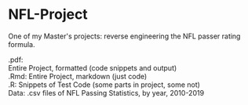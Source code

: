 # NFL-Project

One of my Master's projects: reverse engineering the NFL passer rating formula.

.pdf:   
  Entire Project, formatted (code snippets and output)  
.Rmd: Entire Project, markdown (just code)  
.R: Snippets of Test Code (some parts in project, some not)  
Data: .csv files of NFL Passing Statistics, by year, 2010-2019 
